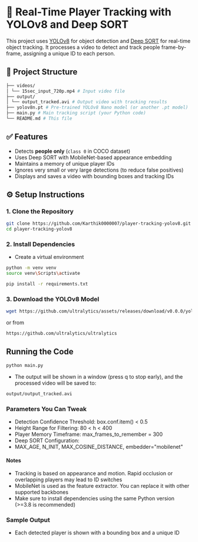 # 🎯 Real-Time Player Tracking with YOLOv8 and Deep SORT

This project uses [YOLOv8](https://github.com/ultralytics/ultralytics) for object detection and [Deep SORT](https://github.com/levan92/deep_sort_realtime) for real-time object tracking. It processes a video to detect and track people frame-by-frame, assigning a unique ID to each person.

## 📂 Project Structure

```bash
├── videos/
│ └── 15sec_input_720p.mp4 # Input video file
├── output/
│ └── output_tracked.avi # Output video with tracking results
├── yolov8n.pt # Pre-trained YOLOv8 Nano model (or another .pt model)
├── main.py # Main tracking script (your Python code)
└── README.md # This file
```

## ✅ Features

- Detects **people only** (`class 0` in COCO dataset)
- Uses Deep SORT with MobileNet-based appearance embedding
- Maintains a memory of unique player IDs
- Ignores very small or very large detections (to reduce false positives)
- Displays and saves a video with bounding boxes and tracking IDs

## ⚙️ Setup Instructions

### 1. Clone the Repository

```bash
git clone https://github.com/Karthik0000007/player-tracking-yolov8.git
cd player-tracking-yolov8
```

### 2. Install Dependencies
- Create a virtual environment
```bash
python -m venv venv
source venv\Scripts\activate

pip install -r requirements.txt
```
### 3. Download the YOLOv8 Model
```bash
wget https://github.com/ultralytics/assets/releases/download/v0.0.0/yolov8n.pt
```
or from 
```bash
https://github.com/ultralytics/ultralytics
```
## Running the Code
```bash
python main.py
```
- The output will be shown in a window (press q to stop early), and the processed video will be saved to:

```bash
output/output_tracked.avi
```

###  Parameters You Can Tweak

- Detection Confidence Threshold: box.conf.item() < 0.5
- Height Range for Filtering: 80 < h < 400
- Player Memory Timeframe: max_frames_to_remember = 300
- Deep SORT Configuration:
- MAX_AGE, N_INIT, MAX_COSINE_DISTANCE, embedder="mobilenet"

#### Notes

- Tracking is based on appearance and motion. Rapid occlusion or overlapping players may lead to ID switches
- MobileNet is used as the feature extractor. You can replace it with other supported backbones
- Make sure to install dependencies using the same Python version (>=3.8 is recommended)

### Sample Output

- Each detected player is shown with a bounding box and a unique ID